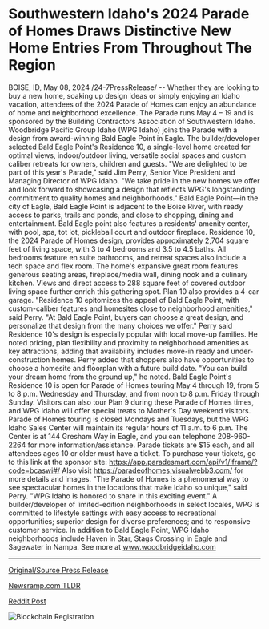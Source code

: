 # Southwestern Idaho's 2024 Parade of Homes Draws Distinctive New Home Entries From Throughout The Region

BOISE, ID, May 08, 2024 /24-7PressRelease/ -- Whether they are looking to buy a new home, soaking up design ideas or simply enjoying an Idaho vacation, attendees of the 2024 Parade of Homes can enjoy an abundance of home and neighborhood excellence. The Parade runs May 4 – 19 and is sponsored by the Building Contractors Association of Southwestern Idaho.   Woodbridge Pacific Group Idaho (WPG Idaho) joins the Parade with a design from award-winning Bald Eagle Point in Eagle. The builder/developer selected Bald Eagle Point's Residence 10, a single-level home created for optimal views, indoor/outdoor living, versatile social spaces and custom caliber retreats for owners, children and guests.   "We are delighted to be part of this year's Parade," said Jim Perry, Senior Vice President and Managing Director of WPG Idaho. "We take pride in the new homes we offer and look forward to showcasing a design that reflects WPG's longstanding commitment to quality homes and neighborhoods."  Bald Eagle Point—in the city of Eagle, Bald Eagle Point is adjacent to the Boise River, with ready access to parks, trails and ponds, and close to shopping, dining and entertainment. Bald Eagle point also features a residents' amenity center, with pool, spa, tot lot, pickleball court and outdoor fireplace.   Residence 10, the 2024 Parade of Homes design, provides approximately 2,704 square feet of living space, with 3 to 4 bedrooms and 3.5 to 4.5 baths. All bedrooms feature en suite bathrooms, and retreat spaces also include a tech space and flex room. The home's expansive great room features generous seating areas, fireplace/media wall, dining nook and a culinary kitchen. Views and direct access to 288 square feet of covered outdoor living space further enrich this gathering spot. Plan 10 also provides a 4-car garage.  "Residence 10 epitomizes the appeal of Bald Eagle Point, with custom-caliber features and homesites close to neighborhood amenities," said Perry. "At Bald Eagle Point, buyers can choose a great design, and personalize that design from the many choices we offer."  Perry said Residence 10's design is especially popular with local move-up families. He noted pricing, plan flexibility and proximity to neighborhood amenities as key attractions, adding that availability includes move-in ready and under-construction homes.   Perry added that shoppers also have opportunities to choose a homesite and floorplan with a future build date. "You can build your dream home from the ground up," he noted.   Bald Eagle Point's Residence 10 is open for Parade of Homes touring May 4 through 19, from 5 to 8 p.m. Wednesday and Thursday, and from noon to 8 p.m. Friday through Sunday. Visitors can also tour Plan 9 during these Parade of Homes times, and WPG Idaho will offer special treats to Mother's Day weekend visitors.  Parade of Homes touring is closed Mondays and Tuesdays, but the WPG Idaho Sales Center will maintain its regular hours of 11 a.m. to 6 p.m. The Center is at 144 Gresham Way in Eagle, and you can telephone 208-960-2264 for more information/assistance.   Parade tickets are $15 each, and all attendees ages 10 or older must have a ticket. To purchase your tickets, go to this link at the sponsor site: https://app.paradesmart.com/api/v1/iframe/?code=bcaswi#/ Also visit https://paradeofhomes.visualwebb3.com/ for more details and images.  "The Parade of Homes is a phenomenal way to see spectacular homes in the locations that make Idaho so unique," said Perry. "WPG Idaho is honored to share in this exciting event."  A builder/developer of limited-edition neighborhoods in select locales, WPG is committed to lifestyle settings with easy access to recreational opportunities; superior design for diverse preferences; and to responsive customer service. In addition to Bald Eagle Point, WPG Idaho neighborhoods include Haven in Star, Stags Crossing in Eagle and Sagewater in Nampa.   See more at www.woodbridgeidaho.com 

---

[Original/Source Press Release](https://newlive.24-7pressrelease.com/press-release/510723/southwestern-idahos-2024-parade-of-homes-draws-distinctive-new-home-entries-from-throughout-the-region)
                    

[Newsramp.com TLDR](None) 



[Reddit Post](https://www.reddit.com/r/newsramp/comments/1cpq7bo/woodbridge_pacific_group_idaho_joins_2024_parade/) 



![Blockchain Registration](https://cdn.newsramp.app/24-7PressRelease/qrcode/245/11/quizlfx4.webp)